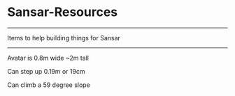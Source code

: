 # Sansar-Resources

----

Items to help building things for Sansar

----

Avatar is 0.8m wide ~2m tall

Can step up 0.19m or 19cm

Can climb a 59 degree slope
